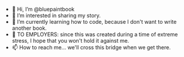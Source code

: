- 👋 Hi, I’m @bluepaintbook
- 👀 I’m interested in sharing my story.
- 🌱 I’m currently learning how to code, because I don't want to write another book. 
- 💞️ TO EMPLOYERS: since this was created during a time of extreme stress, I hope that you won't hold it against me.
- 📫 How to reach me... we'll cross this bridge when we get there. 

<!---
bluepaintbook/bluepaintbook is a ✨ special ✨ repository because its `README.md` (this file) appears on your GitHub profile.
You can click the Preview link to take a look at your changes.
--->
